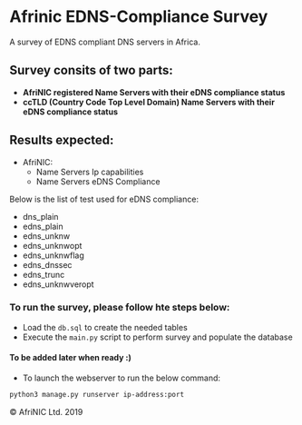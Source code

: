 # Afrinic EDNS-Compliance Survey 
A survey of EDNS compliant DNS servers in Africa.

## Survey consits of two parts:
- **AfriNIC registered Name Servers with their eDNS compliance status**
- **ccTLD (Country Code Top Level Domain) Name Servers with their eDNS compliance status**

## Results expected:
- AfriNIC:
  - Name Servers Ip capabilities
  - Name Servers eDNS Compliance


Below is the list of test used for eDNS compliance:
- dns_plain
- edns_plain
- edns_unknw
- edns_unknwopt
- edns_unknwflag
- edns_dnssec
- edns_trunc
- edns_unknwveropt

### To run the survey, please follow hte steps below:
- Load the `db.sql` to create the needed tables
- Execute the `main.py` script to perform survey and populate the database
  
#### To be added later when ready :)
- To launch the webserver to run the below command:
```bash
python3 manage.py runserver ip-address:port
``` 
&copy; AfriNIC Ltd. 2019